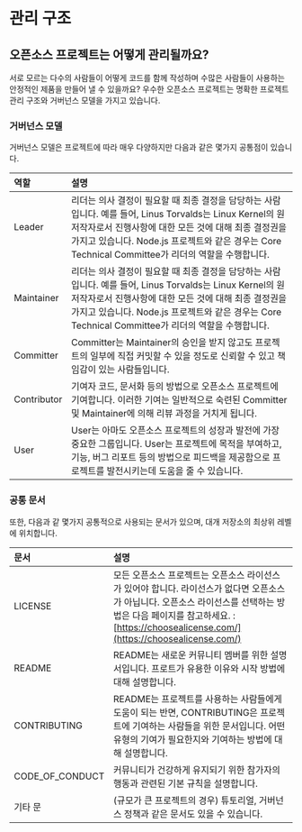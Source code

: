 # 관리 구조

## 오픈소스 프로젝트는 어떻게 관리될까요?

서로 모르는 다수의 사람들이 어떻게 코드를 함께 작성하며 수많은 사람들이 사용하는 안정적인 제품을 만들어 낼 수 있을까요? 우수한 오픈소스 프로젝트는 명확한 프로젝트 관리 구조와 거버넌스 모델을 가지고 있습니다. 

### 거버넌스 모델

거버넌스 모델은 프로젝트에 따라 매우 다양하지만 다음과 같은 몇가지 공통점이 있습니다. 

| 역할 | 설명 |
| :--- | :--- |
| Leader | 리더는 의사 결정이 필요할 때 최종 결정을 담당하는 사람입니다. 예를 들어, Linus Torvalds는 Linux Kernel의 원저작자로서 진행사항에 대한 모든 것에 대해 최종 결정권을 가지고 있습니다. Node.js 프로젝트와 같은 경우는 Core Technical Committee가 리더의 역할을 수행합니다. |
| Maintainer | 리더는 의사 결정이 필요할 때 최종 결정을 담당하는 사람입니다. 예를 들어, Linus Torvalds는 Linux Kernel의 원저작자로서 진행사항에 대한 모든 것에 대해 최종 결정권을 가지고 있습니다. Node.js 프로젝트와 같은 경우는 Core Technical Committee가 리더의 역할을 수행합니다. |
| Committer | Committer는 Maintainer의 승인을 받지 않고도 프로젝트의 일부에 직접 커밋할 수 있을 정도로 신뢰할 수 있고 책임감이 있는 사람들입니다. |
| Contributor | 기여자 코드, 문서화 등의 방법으로 오픈소스 프로젝트에 기여합니다. 이러한 기여는 일반적으로 숙련된 Committer 및 Maintainer에 의해 리뷰 과정을 거치게 됩니다. |
| User | User는 아마도 오픈소스 프로젝트의 성장과 발전에 가장 중요한 그룹입니다. User는 프로젝트에 목적을 부여하고, 기능, 버그 리포트 등의 방법으로 피드백을 제공함으로 프로젝트를 발전시키는데 도움을 줄 수 있습니다. |

### 공통 문서

또한, 다음과 같 몇가지 공통적으로 사용되는 문서가 있으며,  대개 저장소의 최상위 레벨에 위치합니다. 

| 문서 | 설명 |
| :--- | :--- |
| LICENSE | 모든 오픈소스 프로젝트는 오픈소스 라이선스가 있어야 합니다. 라이선스가 없다면 오픈소스가 아닙니다. 오픈소스 라이선스를 선택하는 방법은 다음 페이지를 참고하세요. : [https://choosealicense.com/](https://choosealicense.com/) |
| README | README는 새로운 커뮤니티 멤버를 위한 설명서입니다. 프로트가 유용한 이유와 시작 방법에 대해 설명합니다. |
| CONTRIBUTING | README는 프로젝트를 사용하는 사람들에게 도움이 되는 반면, CONTRIBUTING은 프로젝트에 기여하는 사람들을 위한 문서입니다. 어떤 유형의 기여가 필요한지와 기여하는 방법에 대해 설명합니다. |
| CODE\_OF\_CONDUCT | 커뮤니티가 건강하게 유지되기 위한 참가자의 행동과 관련된 기본 규칙을 설명합니다. |
| 기타 문 | \(규모가 큰 프로젝트의 경우\) 튜토리얼, 거버넌스 정책과 같은 문서도 있을 수 있습니다. |


